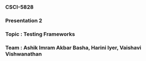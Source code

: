 ### CSCI-5828

### Presentation 2

### Topic : Testing Frameworks

### Team : Ashik Imram Akbar Basha, Harini Iyer, Vaishavi Vishwanathan

